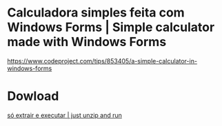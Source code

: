 # Calculadora simples feita com Windows Forms | Simple calculator made with Windows Forms
 
 https://www.codeproject.com/tips/853405/a-simple-calculator-in-windows-forms
 
 # Dowload
 
 [só extrair e executar | just unzip and run](https://github.com/david042/CalculadoraWindowsForms/releases/download/v1/calculadora.zip)
